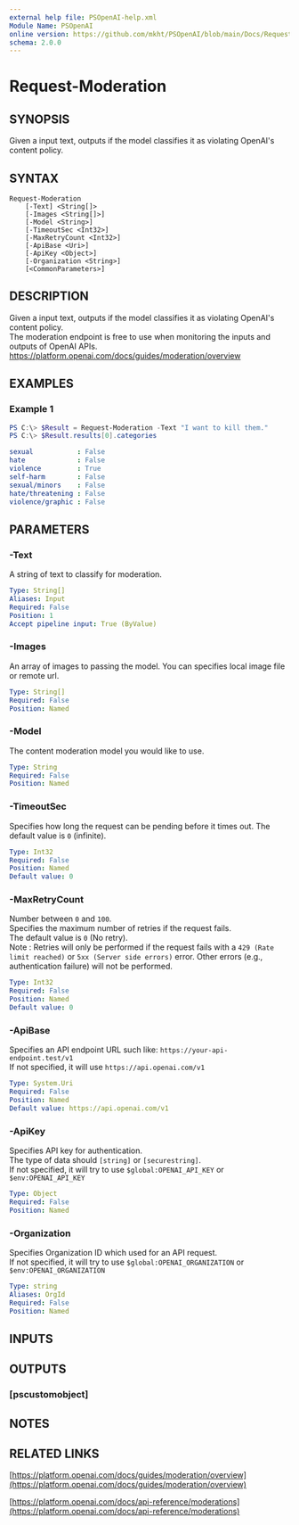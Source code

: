 ```yaml
---
external help file: PSOpenAI-help.xml
Module Name: PSOpenAI
online version: https://github.com/mkht/PSOpenAI/blob/main/Docs/Request-Moderation.md
schema: 2.0.0
---
```


# Request-Moderation

## SYNOPSIS
Given a input text, outputs if the model classifies it as violating OpenAI's content policy.

## SYNTAX

```
Request-Moderation
    [-Text] <String[]>
    [-Images <String[]>]
    [-Model <String>]
    [-TimeoutSec <Int32>]
    [-MaxRetryCount <Int32>]
    [-ApiBase <Uri>]
    [-ApiKey <Object>]
    [-Organization <String>]
    [<CommonParameters>]
```

## DESCRIPTION
Given a input text, outputs if the model classifies it as violating OpenAI's content policy.  
The moderation endpoint is free to use when monitoring the inputs and outputs of OpenAI APIs.  
https://platform.openai.com/docs/guides/moderation/overview

## EXAMPLES

### Example 1
```PowerShell
PS C:\> $Result = Request-Moderation -Text "I want to kill them."
PS C:\> $Result.results[0].categories
```
```yaml
sexual           : False
hate             : False
violence         : True
self-harm        : False
sexual/minors    : False
hate/threatening : False
violence/graphic : False
```

## PARAMETERS

### -Text
A string of text to classify for moderation.

```yaml
Type: String[]
Aliases: Input
Required: False
Position: 1
Accept pipeline input: True (ByValue)
```

### -Images
An array of images to passing the model. You can specifies local image file or remote url.  

```yaml
Type: String[]
Required: False
Position: Named
```

### -Model
The content moderation model you would like to use.

```yaml
Type: String
Required: False
Position: Named
```

### -TimeoutSec
Specifies how long the request can be pending before it times out.
The default value is `0` (infinite).

```yaml
Type: Int32
Required: False
Position: Named
Default value: 0
```

### -MaxRetryCount
Number between `0` and `100`.  
Specifies the maximum number of retries if the request fails.  
The default value is `0` (No retry).  
Note : Retries will only be performed if the request fails with a `429 (Rate limit reached)` or `5xx (Server side errors)` error. Other errors (e.g., authentication failure) will not be performed.  

```yaml
Type: Int32
Required: False
Position: Named
Default value: 0
```

### -ApiBase
Specifies an API endpoint URL such like: `https://your-api-endpoint.test/v1`  
If not specified, it will use `https://api.openai.com/v1`

```yaml
Type: System.Uri
Required: False
Position: Named
Default value: https://api.openai.com/v1
```

### -ApiKey
Specifies API key for authentication.  
The type of data should `[string]` or `[securestring]`.  
If not specified, it will try to use `$global:OPENAI_API_KEY` or `$env:OPENAI_API_KEY`

```yaml
Type: Object
Required: False
Position: Named
```

### -Organization
Specifies Organization ID which used for an API request.  
If not specified, it will try to use `$global:OPENAI_ORGANIZATION` or `$env:OPENAI_ORGANIZATION`

```yaml
Type: string
Aliases: OrgId
Required: False
Position: Named
```

## INPUTS

## OUTPUTS

### [pscustomobject]
## NOTES

## RELATED LINKS

[https://platform.openai.com/docs/guides/moderation/overview](https://platform.openai.com/docs/guides/moderation/overview)

[https://platform.openai.com/docs/api-reference/moderations](https://platform.openai.com/docs/api-reference/moderations)

